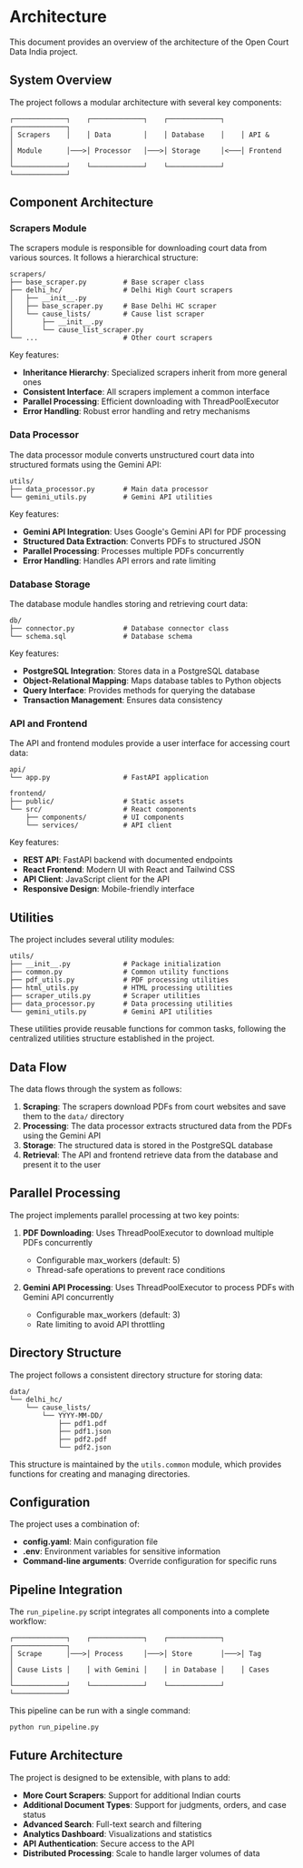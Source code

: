 # Architecture

This document provides an overview of the architecture of the Open Court Data India project.

## System Overview

The project follows a modular architecture with several key components:

```
┌─────────────┐    ┌─────────────┐    ┌─────────────┐    ┌─────────────┐
│ Scrapers    │    │ Data        │    │ Database    │    │ API &       │
│ Module      │───>│ Processor   │───>│ Storage     │<───│ Frontend    │
└─────────────┘    └─────────────┘    └─────────────┘    └─────────────┘
```

## Component Architecture

### Scrapers Module

The scrapers module is responsible for downloading court data from various sources. It follows a hierarchical structure:

```
scrapers/
├── base_scraper.py         # Base scraper class
├── delhi_hc/               # Delhi High Court scrapers
│   ├── __init__.py
│   ├── base_scraper.py     # Base Delhi HC scraper
│   └── cause_lists/        # Cause list scraper
│       ├── __init__.py
│       └── cause_list_scraper.py
└── ...                     # Other court scrapers
```

Key features:
- **Inheritance Hierarchy**: Specialized scrapers inherit from more general ones
- **Consistent Interface**: All scrapers implement a common interface
- **Parallel Processing**: Efficient downloading with ThreadPoolExecutor
- **Error Handling**: Robust error handling and retry mechanisms

### Data Processor

The data processor module converts unstructured court data into structured formats using the Gemini API:

```
utils/
├── data_processor.py       # Main data processor
└── gemini_utils.py         # Gemini API utilities
```

Key features:
- **Gemini API Integration**: Uses Google's Gemini API for PDF processing
- **Structured Data Extraction**: Converts PDFs to structured JSON
- **Parallel Processing**: Processes multiple PDFs concurrently
- **Error Handling**: Handles API errors and rate limiting

### Database Storage

The database module handles storing and retrieving court data:

```
db/
├── connector.py            # Database connector class
└── schema.sql              # Database schema
```

Key features:
- **PostgreSQL Integration**: Stores data in a PostgreSQL database
- **Object-Relational Mapping**: Maps database tables to Python objects
- **Query Interface**: Provides methods for querying the database
- **Transaction Management**: Ensures data consistency

### API and Frontend

The API and frontend modules provide a user interface for accessing court data:

```
api/
└── app.py                  # FastAPI application

frontend/
├── public/                 # Static assets
└── src/                    # React components
    ├── components/         # UI components
    └── services/           # API client
```

Key features:
- **REST API**: FastAPI backend with documented endpoints
- **React Frontend**: Modern UI with React and Tailwind CSS
- **API Client**: JavaScript client for the API
- **Responsive Design**: Mobile-friendly interface

## Utilities

The project includes several utility modules:

```
utils/
├── __init__.py             # Package initialization
├── common.py               # Common utility functions
├── pdf_utils.py            # PDF processing utilities
├── html_utils.py           # HTML processing utilities
├── scraper_utils.py        # Scraper utilities
├── data_processor.py       # Data processing utilities
└── gemini_utils.py         # Gemini API utilities
```

These utilities provide reusable functions for common tasks, following the centralized utilities structure established in the project.

## Data Flow

The data flows through the system as follows:

1. **Scraping**: The scrapers download PDFs from court websites and save them to the `data/` directory
2. **Processing**: The data processor extracts structured data from the PDFs using the Gemini API
3. **Storage**: The structured data is stored in the PostgreSQL database
4. **Retrieval**: The API and frontend retrieve data from the database and present it to the user

## Parallel Processing

The project implements parallel processing at two key points:

1. **PDF Downloading**: Uses ThreadPoolExecutor to download multiple PDFs concurrently
   - Configurable max_workers (default: 5)
   - Thread-safe operations to prevent race conditions

2. **Gemini API Processing**: Uses ThreadPoolExecutor to process PDFs with Gemini API concurrently
   - Configurable max_workers (default: 3)
   - Rate limiting to avoid API throttling

## Directory Structure

The project follows a consistent directory structure for storing data:

```
data/
└── delhi_hc/
    └── cause_lists/
        └── YYYY-MM-DD/
            ├── pdf1.pdf
            ├── pdf1.json
            ├── pdf2.pdf
            └── pdf2.json
```

This structure is maintained by the `utils.common` module, which provides functions for creating and managing directories.

## Configuration

The project uses a combination of:

- **config.yaml**: Main configuration file
- **.env**: Environment variables for sensitive information
- **Command-line arguments**: Override configuration for specific runs

## Pipeline Integration

The `run_pipeline.py` script integrates all components into a complete workflow:

```
┌─────────────┐    ┌─────────────┐    ┌─────────────┐    ┌─────────────┐
│ Scrape      │───>│ Process     │───>│ Store       │───>│ Tag         │
│ Cause Lists │    │ with Gemini │    │ in Database │    │ Cases       │
└─────────────┘    └─────────────┘    └─────────────┘    └─────────────┘
```

This pipeline can be run with a single command:

```bash
python run_pipeline.py
```

## Future Architecture

The project is designed to be extensible, with plans to add:

- **More Court Scrapers**: Support for additional Indian courts
- **Additional Document Types**: Support for judgments, orders, and case status
- **Advanced Search**: Full-text search and filtering
- **Analytics Dashboard**: Visualizations and statistics
- **API Authentication**: Secure access to the API
- **Distributed Processing**: Scale to handle larger volumes of data
